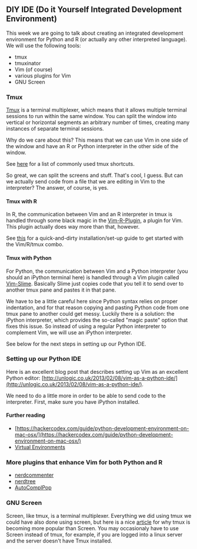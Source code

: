 ## DIY IDE (Do it Yourself Integrated Development Environment)

This week we are going to talk about creating an integrated development 
environment for Python and R (or actually any other interpreted language). We 
will use the following tools:
- tmux
- tmuxinator
- Vim (of course)
- various plugins for Vim 
- GNU Screen

### Tmux 

[Tmux](https://tmux.github.io/) is a terminal multiplexer, which means that it allows multiple terminal 
sessions to run within the same window. You can split the window into vertical or 
horizontal segments an arbitrary number of times, creating many instances 
of separate terminal sessions.

Why do we care about this? This means that we can use Vim in one side of the 
window and have an R or Python interpreter in the other side of the window.

See [here](https://gist.github.com/MohamedAlaa/2961058) for a list of 
commonly used tmux shortcuts.

So great, we can split the screens and stuff. That's cool, I guess. But can we 
actually send code from a file that we are editing in Vim to the interpreter?
The answer, of course, is yes. 

#### Tmux with R

In R, the communication between Vim and an R interpreter in tmux is 
handled through some black magic in the 
[Vim-R-Plugin](https://github.com/jcfaria/Vim-R-plugin), a plugin for Vim.
This plugin actually does way more than that, however. 

See [this](https://github.com/vsbuffalo/devnotes/wiki/Vim,-R,-and-Tmux:-Minimal-Configuration)
for a quick-and-dirty installation/set-up guide to get started with the 
Vim/R/tmux combo.

#### Tmux with Python 

For Python, the communication between Vim and a Python interpreter (you should 
an iPython terminal here) is handled through a Vim plugin called [Vim-Slime](https://github.com/jpalardy/vim-slime).
Basically Slime just copies code that you tell it to send over to another tmux 
pane and pastes it in that pane.

We have to be a little careful here since Python syntax relies on proper 
indentation, and for that reason copying and pasting Python code from one tmux pane 
to another could get messy. Luckily there is a solution: the 
iPython interpreter, which provides the so-called "magic paste" option that fixes 
this issue. So instead of using a regular Python interpreter to complement Vim, 
we will use an iPython interpreter.

See below for the next steps in setting up our Python IDE.

### Setting up our Python IDE

Here is an excellent blog post that describes setting up Vim as an excellent Python 
editor: [http://unlogic.co.uk/2013/02/08/vim-as-a-python-ide/](http://unlogic.co.uk/2013/02/08/vim-as-a-python-ide/).

We need to do a little more in order to be able to send code to the interpreter.
First, make sure you have iPython installed.

#### Further reading

- [https://hackercodex.com/guide/python-development-environment-on-mac-osx/](https://hackercodex.com/guide/python-development-environment-on-mac-osx/)
- [Virtual Environments](http://docs.python-guide.org/en/latest/dev/virtualenvs/)

### More plugins that enhance Vim for both Python and R

- [nerdcommenter](https://github.com/scrooloose/nerdcommenter)
- [nerdtree](https://github.com/scrooloose/nerdtree)
- [AutoComplPop](https://github.com/vim-scripts/AutoComplPop)

### GNU Screen

Screen, like tmux, is a terminal multiplexer. Everything we did using tmux we 
could have also done using screen, but here is a nice 
[article](http://dominik.honnef.co/posts/2010/10/why_you_should_try_tmux_instead_of_screen/)
for why tmux is becoming more popular than Screen. You may occasionaly have 
to use Screen instead of tmux, for example, if you are logged into a linux server
and the server doesn't have Tmux installed. 
